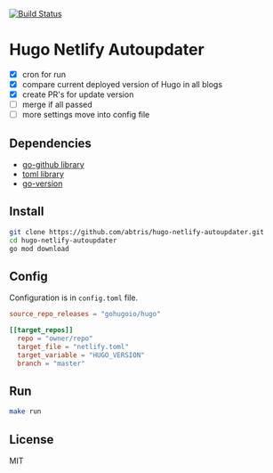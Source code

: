 [![Build Status](https://github.com/abtris/hugo-netlify-autoupdater/actions/workflows/go.yaml/badge.svg)](https://github.com/abtris/hugo-netlify-autoupdater/actions)
# Hugo Netlify Autoupdater

- [x] cron for run
- [x] compare current deployed version of Hugo in all blogs
- [x] create PR's for update version
- [ ] merge if all passed
- [ ] more settings move into config file

## Dependencies

- [go-github library](https://github.com/google/go-github)
- [toml library](https://github.com/BurntSushi/toml)
- [go-version](https://github.com/hashicorp/go-version)

## Install

```sh
git clone https://github.com/abtris/hugo-netlify-autoupdater.git
cd hugo-netlify-autoupdater
go mod download
```

## Config

Configuration is in `config.toml` file.

```toml
source_repo_releases = "gohugoio/hugo"

[[target_repos]]
  repo = "owner/repo"
  target_file = "netlify.toml"
  target_variable = "HUGO_VERSION"
  branch = "master"
```
## Run

```sh
make run
```

## License

MIT
